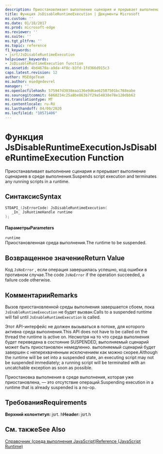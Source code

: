 ```yaml
---
description: Приостанавливает выполнение сценария и прерывает выполнение сценариев в среде выполнения.
title: Функция JsDisableRuntimeExecution | Документы Microsoft
ms.custom: ''
ms.date: 01/18/2017
ms.prod: microsoft-edge
ms.reviewer: ''
ms.suite: ''
ms.tgt_pltfrm: ''
ms.topic: reference
f1_keywords:
- jsrt/JsDisableRuntimeExecution
helpviewer_keywords:
- JsDisableRuntimeExecution function
ms.assetid: 4bd4670a-a9da-4f8c-b3fd-1fd366d915c3
caps.latest.revision: 12
author: MSEdgeTeam
ms.author: msedgedevrel
manager: ''
ms.openlocfilehash: 575947d3038eaa136e9d6ae62507501bc768eabe
ms.sourcegitcommit: 6860234c25a8be863b7f29a54838e78e120dbb62
ms.translationtype: MT
ms.contentlocale: ru-RU
ms.lasthandoff: 04/09/2020
ms.locfileid: "10571406"
---
```

# <span data-ttu-id="98b18-103">Функция JsDisableRuntimeExecution</span><span class="sxs-lookup"><span data-stu-id="98b18-103">JsDisableRuntimeExecution Function</span></span>
<span data-ttu-id="98b18-104">Приостанавливает выполнение сценария и прерывает выполнение сценариев в среде выполнения.</span><span class="sxs-lookup"><span data-stu-id="98b18-104">Suspends script execution and terminates any running scripts in a runtime.</span></span>  
  
## <span data-ttu-id="98b18-105">Синтаксис</span><span class="sxs-lookup"><span data-stu-id="98b18-105">Syntax</span></span>  
  
```cpp  
STDAPI_(JsErrorCode) JsDisableRuntimeExecution(  
   _In_ JsRuntimeHandle runtime  
);  
```  
  
#### <span data-ttu-id="98b18-106">Параметры</span><span class="sxs-lookup"><span data-stu-id="98b18-106">Parameters</span></span>  
 `runtime`  
 <span data-ttu-id="98b18-107">Приостановленная среда выполнения.</span><span class="sxs-lookup"><span data-stu-id="98b18-107">The runtime to be suspended.</span></span>  
  
## <span data-ttu-id="98b18-108">Возвращенное значение</span><span class="sxs-lookup"><span data-stu-id="98b18-108">Return Value</span></span>  
 <span data-ttu-id="98b18-109">Код `JsNoError` , если операция завершилась успешно, код ошибки в противном случае.</span><span class="sxs-lookup"><span data-stu-id="98b18-109">The code `JsNoError` if the operation succeeded, a failure code otherwise.</span></span>  
  
## <span data-ttu-id="98b18-110">Комментарии</span><span class="sxs-lookup"><span data-stu-id="98b18-110">Remarks</span></span>  
 <span data-ttu-id="98b18-111">Вызов приостановленной среды выполнения завершается сбоем, пока `JsEnableRuntimeExecution` не будет вызван.</span><span class="sxs-lookup"><span data-stu-id="98b18-111">Calls to a suspended runtime will fail until `JsEnableRuntimeExecution` is called.</span></span>  
  
 <span data-ttu-id="98b18-112">Этот API-интерфейс не должен вызываться в потоке, для которого активна среда выполнения.</span><span class="sxs-lookup"><span data-stu-id="98b18-112">This API does not have to be called on the thread the runtime is active on.</span></span> <span data-ttu-id="98b18-113">Несмотря на то что среда выполнения будет переведена в состояние SUSPENDED, выполняемый сценарий может быть приостановлен немедленно. выполняемый сценарий будет завершен с неперехваченным исключением как можно скорее.</span><span class="sxs-lookup"><span data-stu-id="98b18-113">Although the runtime will be set into a suspended state, an executing script may not be suspended immediately; a running script will be terminated with an uncatchable exception as soon as possible.</span></span>  
  
 <span data-ttu-id="98b18-114">Приостановка выполнения в среде выполнения, которая уже приостановлена, — это отсутствие операций.</span><span class="sxs-lookup"><span data-stu-id="98b18-114">Suspending execution in a runtime that is already suspended is a no-op.</span></span>  
  
## <span data-ttu-id="98b18-115">Требования</span><span class="sxs-lookup"><span data-stu-id="98b18-115">Requirements</span></span>  
 <span data-ttu-id="98b18-116">**Верхний колонтитул:** jsrt. h</span><span class="sxs-lookup"><span data-stu-id="98b18-116">**Header:** jsrt.h</span></span>  
  
## <span data-ttu-id="98b18-117">См. также</span><span class="sxs-lookup"><span data-stu-id="98b18-117">See Also</span></span>  
 [<span data-ttu-id="98b18-118">Справочник (среда выполнения JavaScript)</span><span class="sxs-lookup"><span data-stu-id="98b18-118">Reference (JavaScript Runtime)</span></span>](../chakra-hosting/reference-javascript-runtime.md)